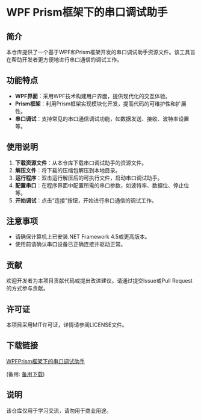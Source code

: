 # WPF Prism框架下的串口调试助手

## 简介
本仓库提供了一个基于WPF和Prism框架开发的串口调试助手资源文件。该工具旨在帮助开发者更方便地进行串口通信的调试工作。

## 功能特点
- **WPF界面**：采用WPF技术构建用户界面，提供现代化的交互体验。
- **Prism框架**：利用Prism框架实现模块化开发，提高代码的可维护性和扩展性。
- **串口调试**：支持常见的串口通信调试功能，如数据发送、接收、波特率设置等。

## 使用说明
1. **下载资源文件**：从本仓库下载串口调试助手的资源文件。
2. **解压文件**：将下载的压缩包解压到本地目录。
3. **运行程序**：双击运行解压后的可执行文件，启动串口调试助手。
4. **配置串口**：在程序界面中配置所需的串口参数，如波特率、数据位、停止位等。
5. **开始调试**：点击“连接”按钮，开始进行串口通信的调试工作。

## 注意事项
- 请确保计算机上已安装.NET Framework 4.5或更高版本。
- 使用前请确认串口设备已正确连接并驱动正常。

## 贡献
欢迎开发者为本项目贡献代码或提出改进建议。请通过提交Issue或Pull Request的方式参与贡献。

## 许可证
本项目采用MIT许可证，详情请参阅LICENSE文件。

## 下载链接
[WPFPrism框架下的串口调试助手](https://pan.quark.cn/s/dd18e8b4e41a) 

(备用: [备用下载](https://pan.baidu.com/s/1LNVk60RmwKujsjNqkIk_tg?pwd=1234))

## 说明

该仓库仅用于学习交流，请勿用于商业用途。
